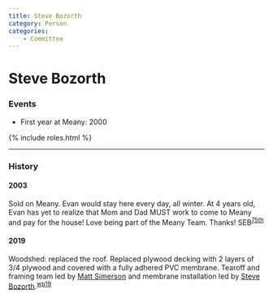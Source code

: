 ```yaml
---
title: Steve Bozorth
category: Person
categories:
    - Committee
---
```

# Steve Bozorth
### Events
- First year at Meany: 2000

{% include roles.html %}

---
### History
#### 2003

Sold on Meany. Evan would stay here every day, all winter. At 4 years old, Evan has yet to realize that Mom and Dad MUST work to come to Meany and pay for the house! Love being part of the Meany Team. Thanks! SEB<sup>[75th][]</sup>

#### 2019

Woodshed: replaced the roof. Replaced plywood decking with 2 layers of 3/4 plywood and covered with a fully adhered PVC membrane. Tearoff and framing team led by [Matt Simerson](Matt-Simerson) and membrane installation led by [Steve Bozorth](Steve-Bozorth).<sup>[wp19][]</sup>

[75th]: Anniversary#75th
[wp19]: Work-Parties#2019